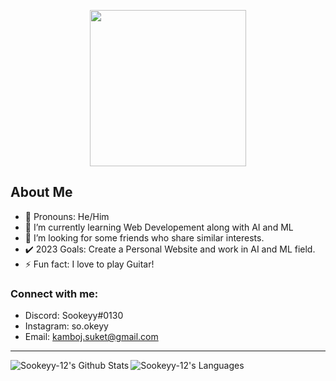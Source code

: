 <p align="center">
  <img src="https://user-images.githubusercontent.com/82956207/215347344-b675099a-e5d6-4031-9dfa-3386ef436bf0.gif" height=250px>
</p>

## About Me 
- 🔭 Pronouns: He/Him
- 🌱 I’m currently learning Web Developement along with AI and ML 
- 👀 I’m looking for some friends who share similar interests.
- ✔️ 2023 Goals: Create a Personal Website and work in AI and ML field.
- ⚡ Fun fact: I love to play Guitar!

### Connect with me:
- Discord: Sookeyy#0130
- Instagram: so.okeyy
- Email: kamboj.suket@gmail.com

---

<img align="left" alt="Sookeyy-12's Github Stats" src="https://github-readme-stats-gold-tau-71.vercel.app/api?username=Sookeyy-12&theme=midnight-purple&show_icons=true"/>

<img align="left" alt="Sookeyy-12's Languages" src="https://github-readme-stats-gold-tau-71.vercel.app/api/top-langs/?username=Sookeyy-12&layout=compact&theme=midnight-purple"/>
